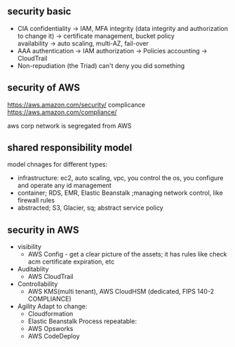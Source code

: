 ## security basic
* CIA 
  confidentiality -> IAM, MFA
  integrity (data integrity and authorization to change it) -> certificate management, bucket policy  
  availability -> auto scaling, multi-AZ, fail-over
* AAA
  authentication -> IAM
  authorization -> Policies
  accounting -> CloudTrail
* Non-repudiation (the Triad) can't deny you did something

## security of AWS
https://aws.amazon.com/security/
complicance
https://aws.amazon.com/compliance/

aws corp network is segregated from AWS 

## shared responsibility model
model chnages for different types:
* infrastructure: ec2, auto scaling, vpc, you control the os, you configure and operate any id management
* container; RDS, EMR, Elastic Beanstalk ;managing network control, like firewall rules
* abstracted; S3, Glacier, sq; abstract service policy

## security in AWS
* visibility
  - AWS Config - get a clear picture of the assets; it has rules like check acm certificate expiration, etc
* Auditablity
  - AWS CloudTrail
* Controllability
  - AWS KMS(multi tenant), AWS CloudHSM (dedicated, FIPS 140-2 COMPLIANCE)
* Agility
  Adapt to change:
  - Cloudformation
  - Elastic Beanstalk
  Process repeatable:
  - AWS Opsworks
  - AWS CodeDeploy